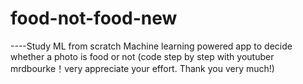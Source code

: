 # food-not-food-new
----Study ML from scratch 
Machine learning powered app to decide whether a photo is food or not (code step by step with youtuber mrdbourke！very appreciate your effort. Thank you very much!)
